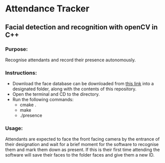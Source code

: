 # Attendance Tracker
## Facial detection and recognition with openCV in C++

### Purpose:
Recognise attendants and record their presence autonomously.

### Instructions:
  * Download the face database can be downloaded from [this link](http://www.cl.cam.ac.uk/research/dtg/attarchive/facedatabase.html) into a designated folder, along with the contents of this repository.
  * Open the terminal and CD to the directory.
  * Run the following commands:
    * cmake .
    * make
    * ./presence <path to csv.ext> <path to faces directory> <path to face_cascade.xml>
    
### Usage:
Attendants are expected to face the front facing camera by the entrance of their designation and wait for a brief moment for the software to recognise them and mark them down as present. If this is their first time attending the software will save their faces to the folder faces and give them a new ID.
